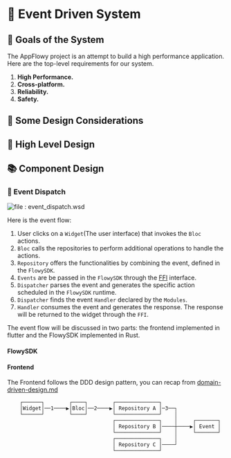 # 🥳 Event Driven System

## :dart: Goals of the System

The AppFlowy project is an attempt to build a high performance application. Here are the top-level requirements for our system.

1. **High Performance.**
2. **Cross-platform.**
3. **Reliability.**
4. **Safety.**

## :thinking: Some Design Considerations

## :scroll: High Level Design

## 📚 Component Design

### 📙 Event Dispatch

![file : event\_dispatch.wsd](https://raw.githubusercontent.com/AppFlowy-IO/docs/main/uml/output/EventDispatch.svg)

Here is the event flow:

1. User clicks on a `Widget`(The user interface) that invokes the `Bloc` actions.
2. `Bloc` calls the repositories to perform additional operations to handle the actions.
3. `Repository` offers the functionalities by combining the event, defined in the `FlowySDK`.
4. `Events` are be passed in the `FlowySDK` through the [FFI](https://en.wikipedia.org/wiki/Foreign\_function\_interface) interface.
5. `Dispatcher` parses the event and generates the specific action scheduled in the `FlowySDK` runtime.
6. `Dispatcher` finds the event `Handler` declared by the `Modules`.
7. `Handler` consumes the event and generates the response. The response will be returned to the widget through the `FFI`.

The event flow will be discussed in two parts: the frontend implemented in flutter and the FlowySDK implemented in Rust.

#### FlowySDK

#### Frontend

The Frontend follows the DDD design pattern, you can recap from [domain-driven-design.md](domain-driven-design.md "mention")

```
    ┌──────┐        ┌────┐        ┌──────────────┐
    │Widget│──1────▶│Bloc│──2────▶│ Repository A │─3──┐
    └──────┘        └────┘        └──────────────┘    │
                                  ┌──────────────┐    │     ┌───────┐
                                  │ Repository B │────┼────▶│ Event │
                                  └──────────────┘    │     └───────┘
                                  ┌──────────────┐    │
                                  │ Repository C │────┘
                                  └──────────────┘
```
